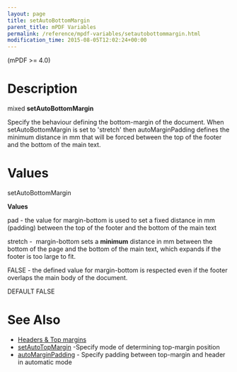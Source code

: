 ```yaml
---
layout: page
title: setAutoBottomMargin
parent_title: mPDF Variables
permalink: /reference/mpdf-variables/setautobottommargin.html
modification_time: 2015-08-05T12:02:24+00:00
---
```


<p>(mPDF &gt;= 4.0)</p>

# Description

<p class="manual_block">mixed <b>setAutoBottomMargin</b></p>
<p>Specify the behaviour defining the bottom-margin of the document. When <span class="parameter"></span><span class="parameter">setAutoBottomMargin</span> is set to 'stretch' then <span class="parameter">autoMarginPadding</span> defines the minimum distance in mm that will be forced between the top of the footer and the bottom of the main text.</p>

# Values

<p class="manual_param_dt"><span class="parameter">setAutoBottomMargin</span></p>
<p class="manual_param_dd"><b>Values</b>

pad - the value for margin-bottom is used to set a fixed distance in mm (padding) between the top of the footer and the bottom of the main text

stretch -&nbsp; margin-bottom sets a <b>minimum</b> distance in mm between the bottom of the page and the bottom of the main text, which expands if the footer is too large to fit. 

<span class="smallblock">FALSE</span> - the defined value for margin-bottom is respected even if the footer overlaps the main body of the document.

<span class="smallblock">DEFAULT</span> <span class="smallblock">FALSE</span></p>

# See Also

<ul>
<li class="manual_boxlist"><a href="{{ "/headers-footers/headers-top-margins.html" | prepend: site.baseurl }}">Headers &amp; Top margins </a></li>
<li class="manual_boxlist"><a href="{{ "/reference/mpdf-variables/setautotopmargin.html" | prepend: site.baseurl }}">setAutoTopMargin</a> -Specify mode of determining top-margin position

</li>
<li class="manual_boxlist"><a href="{{ "/reference/mpdf-variables/automarginpadding.html" | prepend: site.baseurl }}">autoMarginPadding</a> - Specify padding between top-margin and header in automatic mode

</li>
</ul>

